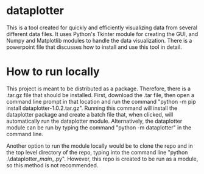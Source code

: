 # dataplotter
This is a tool created for quickly and efficiently visualizing data from several different data files. It uses Python's Tkinter module for creating the GUI, and Numpy and Matplotlib modules to handle the data visualization. There is a powerpoint file that discusses how to install and use this tool in detail.

# How to run locally
This project is meant to be distributed as a package. Therefore, there is a .tar.gz file that should be installed. First, download the .tar file, then open a command line prompt in that location and run the command "python -m pip install dataplotter-1.0.2.tar.gz". Running this command will install the dataplotter package and create a batch file that, when clicked, will automatically run the dataplotter module. Alternatively, the dataplotter module can be run by typing the command "python -m dataplotter" in the command line.

Another option to run the module locally would be to clone the repo and in the top level directory of the repo, typing into the command line "python .\dataplotter\__main__.py". However, this repo is created to be run as a module, so this method is not recommended.

